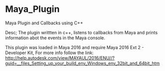 # Maya_Plugin
Maya Plugin and Callbacks using C++

Desc; The plugin writtten in c++, listens to callbacks from Maya and prints information abot the events in the Maya console.

This plugin was loaded in Maya 2016 and require Maya 2016 Ext 2 - Developer Kit, For more info follow the link: http://help.autodesk.com/view/MAYAUL/2016/ENU//?guid=__files_Setting_up_your_build_env_Windows_env_32bit_and_64bit_htm

